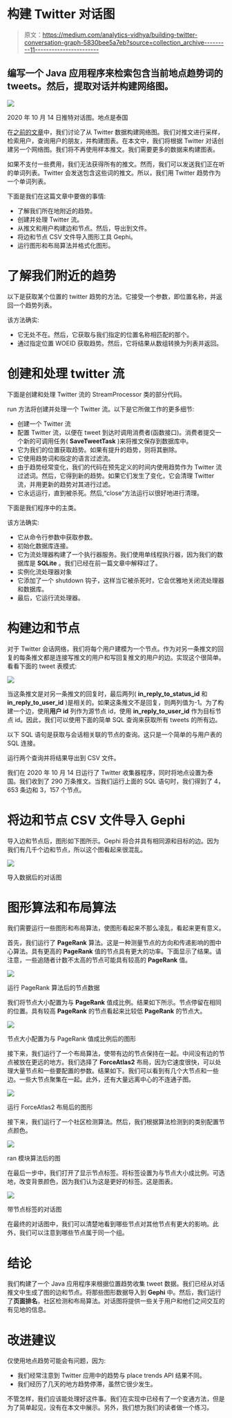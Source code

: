 # 构建 Twitter 对话图

> 原文：<https://medium.com/analytics-vidhya/building-twitter-conversation-graph-5830bee5a7eb?source=collection_archive---------11----------------------->

## 编写一个 Java 应用程序来检索包含当前地点趋势词的 tweets。然后，提取对话并构建网络图。

![](img/51560d9024163debbda2824a791e43bb.png)

2020 年 10 月 14 日推特对话图。地点是泰国

在[之前的文章](https://towardsdatascience.com/building-a-network-graph-from-twitter-data-a5e7b8672e3)中，我们讨论了从 Twitter 数据构建网络图。我们对推文进行采样，检索用户，查询用户的朋友，并构建图表。在本文中，我们将根据 Twitter 对话创建另一个网络图。我们将不再使用样本推文。我们需要更多的数据来构建图表。

如果不支付一些费用，我们无法获得所有的推文。然而，我们可以发送我们正在听的单词列表。Twitter 会发送包含这些词的推文。所以，我们用 Twitter 趋势作为一个单词列表。

下面是我们在这篇文章中要做的事情:

*   了解我们所在地附近的趋势。
*   创建并处理 Twitter 流。
*   从推文和用户构建边和节点。然后，导出到文件。
*   将边和节点 CSV 文件导入图形工具 Gephi。
*   运行图形和布局算法并格式化图形。

# 了解我们附近的趋势

以下是获取某个位置的 twitter 趋势的方法。它接受一个参数，即位置名称，并返回一个趋势列表。

该方法确实:

*   它无处不在。然后，它获取与我们指定的位置名称相匹配的那个。
*   通过指定位置 WOEID 获取趋势。然后，它将结果从数组转换为列表并返回。

# 创建和处理 twitter 流

下面是创建和处理 Twitter 流的 StreamProcessor 类的部分代码。

run 方法将创建并处理一个 Twitter 流。以下是它所做工作的更多细节:

*   创建一个 Twitter 流
*   配置 Twitter 流，以便在 tweet 到达时调用消费者(函数接口)。消费者提交一个新的可调用任务( **SaveTweetTask** )来将推文保存到数据库中。
*   它为我们的位置获取趋势。如果有提升的趋势，则将其删除。
*   它使用趋势词和指定的语言过滤流。
*   由于趋势经常变化，我们的代码在预先定义的时间内使用趋势作为 Twitter 流过滤词。然后，它得到新的趋势。如果它们发生了变化，它会清理 Twitter 流，并用更新的趋势对其进行过滤。
*   它永远运行，直到被杀死。然后,“close”方法运行以很好地进行清理。

下面是我们程序中的主类。

该方法确实:

*   它从命令行参数中获取参数。
*   初始化数据库连接。
*   它为流处理器构建了一个执行器服务。我们使用单线程执行器，因为我们的数据库是 **SQLite** 。我们已经在前一篇文章中解释过了。
*   实例化流处理器对象
*   它添加了一个 shutdown 钩子，这样当它被杀死时，它会优雅地关闭流处理器和数据库。
*   最后，它运行流处理器。

# 构建边和节点

对于 Twitter 会话网络，我们将每个用户建模为一个节点。作为对另一条推文的回复的每条推文都是连接写推文的用户和写回复推文的用户的边。实现这个很简单。看看下面的 tweet 表模式:

![](img/10c38e3eebd74d95e505c0c0984a7fa1.png)

当这条推文是对另一条推文的回复时，最后两列( **in_reply_to_status_id** 和 **in_reply_to_user_id** )是相关的。如果这条推文不是回复，则两列值为-1。为了构建一个边，使用**用户 id** 列作为源节点 id，使用 **in_reply_to_user_id** 作为目标节点 id。因此，我们可以使用下面的简单 SQL 查询来获取所有 tweets 的所有边。

以下 SQL 语句是获取与会话相关联的节点的查询。这只是一个简单的与用户表的 SQL 连接。

运行两个查询并将结果导出到 CSV 文件。

我们在 2020 年 10 月 14 日运行了 Twitter 收集器程序，同时将地点设置为泰国。我们收到了 290 万条推文。当我们运行上面的 SQL 语句时，我们得到了 4，653 条边和 3，157 个节点。

# 将边和节点 CSV 文件导入 Gephi

导入边和节点后，图形如下图所示。Gephi 将合并具有相同源和目标的边。因为我们有几千个边和节点，所以这个图看起来很混乱。

![](img/2de42f9c72996908adb7709a0d377858.png)

导入数据后的对话图

# 图形算法和布局算法

我们需要运行一些图形和布局算法，使图形看起来不那么凌乱，看起来更有意义。

首先，我们运行了 **PageRank** 算法。这是一种测量节点的方向和传递影响的图中心算法。具有更高的 **PageRank** 值的节点具有更大的功率。下面显示了结果。请注意，一些追随者计数不太高的节点可能具有较高的 **PageRank** 值。

![](img/f180bd6cdb601509b96036c381147a4f.png)

运行 PageRank 算法后的节点数据

我们将节点大小配置为与 **PageRank** 值成比例。结果如下所示。节点停留在相同的位置。具有较高 **PageRank** 的节点看起来比较低 **PageRank** 的节点大。

![](img/ceb0e840b4ad4b27fa8e92a41db6a260.png)

节点大小配置为与 PageRank 值成比例后的图形

接下来，我们运行了一个布局算法，使带有边的节点保持在一起。中间没有边的节点被放在更远的地方。我们选择了 **ForceAtlas2** 布局，因为它速度很快，可以处理大量节点和一些要配置的参数。结果如下。我们可以看到有几个大节点和一些边。一些大节点聚集在一起。此外，还有大量远离中心的不连通子图。

![](img/583fae331e0531017cf959b97da0df86.png)

运行 ForceAtlas2 布局后的图形

接下来，我们运行了一个社区检测算法。然后，我们根据算法检测到的类别配置节点颜色。

![](img/cb54ef34224283d8445dd4f957559567.png)

ran 模块算法后的图

在最后一步中，我们打开了显示节点标签。将标签设置为与节点大小成比例。可选地，改变背景颜色，因为我们认为这是更好的标签。这是图表。

![](img/75317ca8b05b5e428a3af57a129daf95.png)

带节点标签的对话图

在最终的对话图中，我们可以清楚地看到哪些节点对其他节点有更大的影响。此外，我们可以注意到哪些节点属于同一个组。

# 结论

我们构建了一个 Java 应用程序来根据位置趋势收集 tweet 数据。我们已经从对话推文中生成了图的边和节点。将那些图形数据导入到 **Gephi** 中。然后，我们运行了**页面排名**，社区检测和布局算法。对话图将提供一些关于用户和他们之间交互的有见地的信息。

# 改进建议

仅使用地点趋势可能会有问题，因为:

*   我们经常注意到 Twitter 应用中的趋势与 place trends API 结果不同。
*   我们经历了几天的地方趋势停滞，虽然它很少发生。

不管怎样，我们应该能处理好这件事。我们在实现中已经有了一个变通方法，但是为了简单起见，没有在本文中展示。另外，我们想为我们的读者做一个练习。